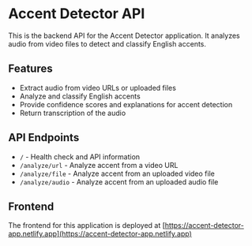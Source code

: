 # Accent Detector API

This is the backend API for the Accent Detector application. It analyzes audio from video files to detect and classify English accents.

## Features

- Extract audio from video URLs or uploaded files
- Analyze and classify English accents
- Provide confidence scores and explanations for accent detection
- Return transcription of the audio

## API Endpoints

- `/` - Health check and API information
- `/analyze/url` - Analyze accent from a video URL
- `/analyze/file` - Analyze accent from an uploaded video file
- `/analyze/audio` - Analyze accent from an uploaded audio file

## Frontend

The frontend for this application is deployed at [https://accent-detector-app.netlify.app](https://accent-detector-app.netlify.app)
